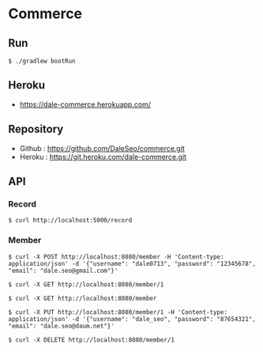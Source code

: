 # Commerce

## Run
```
$ ./gradlew bootRun
```

## Heroku
- https://dale-commerce.herokuapp.com/

## Repository
- Github : https://github.com/DaleSeo/commerce.git
- Heroku : https://git.heroku.com/dale-commerce.git

## API
### Record
```
$ curl http://localhost:5000/record
```
### Member
```
$ curl -X POST http://localhost:8080/member -H 'Content-type: application/json' -d '{"username": "dale0713", "password": "12345678", "email": "dale.seo@gmail.com"}'
```
```
$ curl -X GET http://localhost:8080/member/1
```
```
$ curl -X GET http://localhost:8080/member
```
```
$ curl -X PUT http://localhost:8080/member/1 -H 'Content-type: application/json' -d '{"username": "dale_seo", "password": "87654321", "email": "dale.seo@daum.net"}'
```
```
$ curl -X DELETE http://localhost:8080/member/1
```